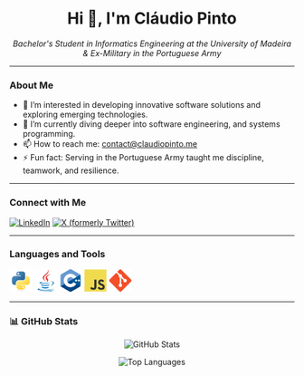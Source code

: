 <h1 align="center">Hi 👋, I'm Cláudio Pinto</h1>

<p align="center">
  <em>Bachelor's Student in Informatics Engineering at the University of Madeira &amp; Ex-Military in the Portuguese Army</em>
</p>

---

### About Me

- 👀 I’m interested in developing innovative software solutions and exploring emerging technologies.  
- 🌱 I’m currently diving deeper into software engineering, and systems programming.    
- 📫 How to reach me: [contact@claudiopinto.me](mailto:contact@claudiopinto.me)  
- ⚡ Fun fact: Serving in the Portuguese Army taught me discipline, teamwork, and resilience.

---

### Connect with Me

[![LinkedIn](https://img.shields.io/badge/LinkedIn-blue?style=for-the-badge&logo=linkedin)](https://linkedin.claudiopinto.me)
[![X (formerly Twitter)](https://img.shields.io/badge/X-1DA1F2?style=for-the-badge&logo=twitter&logoColor=white)](https://x.com/_Pinto_92)

---

### Languages and Tools

<p>
  <img src="https://raw.githubusercontent.com/devicons/devicon/master/icons/python/python-original.svg" alt="Python" width="40" height="40"/>
  <img src="https://raw.githubusercontent.com/devicons/devicon/master/icons/java/java-original.svg" alt="Java" width="40" height="40"/>
  <img src="https://raw.githubusercontent.com/devicons/devicon/master/icons/cplusplus/cplusplus-original.svg" alt="C++" width="40" height="40"/>
  <img src="https://raw.githubusercontent.com/devicons/devicon/master/icons/javascript/javascript-original.svg" alt="JavaScript" width="40" height="40"/>
  <img src="https://raw.githubusercontent.com/devicons/devicon/master/icons/git/git-original.svg" alt="Git" width="40" height="40"/>
  <!-- Adiciona ou remove consoante as tuas skills -->
</p>

---

### 📊 GitHub Stats

<p align="center">
  <img src="github-readme-stats-3n0jrry3h-claudio-pintos-projects.vercel.app/api?username=StunFlyy&show_icons=true&theme=dark&count_private=true" alt="GitHub Stats"/>
</p>

<p align="center">
  <img src="github-readme-stats-3n0jrry3h-claudio-pintos-projects.vercel.app/api/top-langs/?username=StunFlyy&layout=compact&theme=dark&count_private=true" alt="Top Languages"/>
</p>









<!---
- 👋 Hi, I’m @StunFlyy
- 👀 I’m interested in ...
- 🌱 I’m currently learning ...
- 💞️ I’m looking to collaborate on ...
- 📫 How to reach me ...
- 😄 Pronouns: ...
- ⚡ Fun fact: ...

StunFlyy/StunFlyy is a ✨ special ✨ repository because its `README.md` (this file) appears on your GitHub profile.
You can click the Preview link to take a look at your changes.
--->
